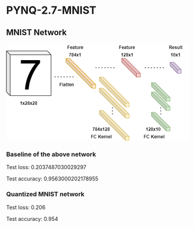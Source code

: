 # PYNQ-2.7-MNIST

## MNIST Network
![MNIST Layers](image/mnist_layers.png)

### Baseline of the above network
Test loss: 0.2037487030029297

Test accuracy: 0.9563000202178955

### Quantized MNIST network

Test loss: 0.206

Test accuracy: 0.954
